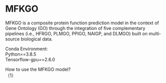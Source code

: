 # MFKGO

MFKGO is a composite protein function prediction model in the context of Gene Ontology (GO) through the integration of five complementary pipelines (i.e., HFRGO, PLMGO, PPIGO, NAIGP, and DLMGO) built on multi-source biological data. 

Conda Environment:  
Python==3.8.5  
Tensorflow-gpu==2.6.0  

How to use the MFKGO model?  
（1）



